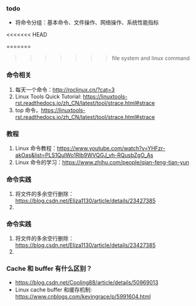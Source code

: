 ### todo
- 将命令分组：基本命令、文件操作、网络操作、系统性能指标

<<<<<<< HEAD

=======
>>>>>>> file system and linux command
### 命令相关
1. 每天一个命令：http://roclinux.cn/?cat=3
2. Linux Tools Quick Tutorial: https://linuxtools-rst.readthedocs.io/zh_CN/latest/tool/strace.html#strace
3. top 命令，https://linuxtools-rst.readthedocs.io/zh_CN/latest/tool/strace.html#strace


### 教程
1. Linux 命令教程：https://www.youtube.com/watch?v=YHFzr-akOas&list=PLS1QulWo1RIb9WVQGJ_vh-RQusbZgO_As
2. Linux 命令的学习：https://www.zhihu.com/people/qian-feng-tian-yun

### 命令实践
1. 将文件的多余空行删除： https://blog.csdn.net/Eliza1130/article/details/23427385
2.

### 命令实践
1. 将文件的多余空行删除： https://blog.csdn.net/Eliza1130/article/details/23427385
2.


### Cache 和 buffer 有什么区别？
- https://blog.csdn.net/Cooling88/article/details/50969013
- Linux cache buffer 和缓存机制: https://www.cnblogs.com/kevingrace/p/5991604.html